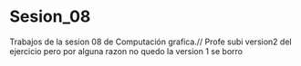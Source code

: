 # Sesion_08
Trabajos de la sesion 08 de Computación grafica.//
Profe subi version2 del ejercicio pero por alguna razon no quedo la version 1 se borro 


